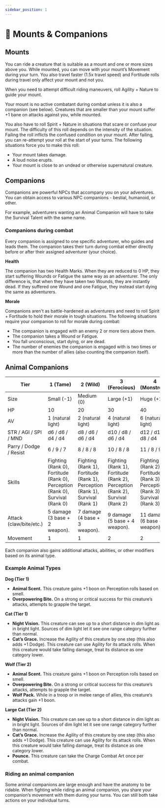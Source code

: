 ```yaml
---
sidebar_position: 1
---
```


# 🐎 Mounts & Companions

## Mounts

You can ride a creature that is suitable as a mount and one or more sizes above you. While mounted, you can move with your mount’s Movement during your turn. You also travel faster (1.5x travel speed) and Fortitude rolls during travel only affect your mount and not you.

When you need to attempt difficult riding maneuvers, roll Agility + Nature to guide your mount.

Your mount is no active combatant during combat unless it is also a companion (see below). Creatures that are smaller than your mount suffer +1 bane on attacks against you, while mounted.

You also have to roll Spirit + Nature in situations that scare or confuse your mount. The difficulty of this roll depends on the intensity of the situation. Failing the roll inflicts the confused condition on your mount. After failing, you can re-attempt your roll at the start of your turns. The following situations force you to make this roll:

- Your mount takes damage.
- A loud noise erupts.
- Your mount is close to an undead or otherwise supernatural creature.

## Companions

Companions are powerful NPCs that accompany you on your adventures. You can obtain access to various NPC companions - bestial, humanoid, or other.

For example, adventurers wanting an Animal Companion will have to take the Survival Talent with the same name. 

### Companions during combat

Every companion is assigned to one specific adventurer, who guides and leads them. The companion takes their turn during combat either directly before or after their assigned adventurer (your choice).

**Health**

The companion has two Health Marks. When they are reduced to 0 HP, they start suffering Wounds or Fatigue the same way as an adventurer. The only difference is, that when they have taken two Wounds, they are instantly dead. If they suffered one Wound and one Fatigue, they instead start dying the same as adventurers.

**Morale**

Companions aren't as battle-hardened as adventurers and need to roll Spirit + Fortitude to hold their morale in tough situations. The following situations require your companion to roll for morale during combat:

- The companion is engaged with an enemy 2 or more tiers above them.
- The companion takes a Wound or Fatigue.
- You fall unconscious, start dying, or are dead.
- The number of enemies the companion is engaged with is two times or more than the number of allies (also counting the companion itself).

## Animal Companions

| Tier | 1 (Tame) | 2 (Wild) | 3 (Ferocious) | 4 (Monstrous) |
| --- | --- | --- | --- | --- |
| Size | Small (-1) | Medium (0) | Large (+1) | Huge (+2) |
| HP | 10 | 20 | 30 | 40 |
| AV | 1 (natural light) | 2 (natural light) | 4 (natural light) | 6 (natural light) |
| STR / AGI / SPI / MND | d6 / d6 / d4 / d4 | d8 / d6 / d6 / d4 | d10 / d8 / d6 / d4 | d12 / d10 / d8 / d4 |
| Parry / Dodge / Resist | 6 / 9 / 7 | 8 / 8 / 8 | 10 / 8 / 8 | 11 / 8 / 9 |
| Skills | Fighting (Rank 0), Fortitude (Rank 0), Perception (Rank 0), Survival (Rank 0) | Fighting (Rank 1), Fortitude (Rank 1), Perception (Rank 1), Survival (Rank 1) | Fighting (Rank 1), Fortitude (Rank 2), Perception (Rank 2), Survival (Rank 2) | Fighting (Rank 2), Fortitude (Rank 3), Perception (Rank 3), Survival (Rank 3) |
| Attack (claw/bite/etc.) | 5 damage (3 base + 2 weapon). | 7 damage (4 base + 3 weapon). | 9 damage (5 base + 4 weapon). | 11 damage (6 base + 5 weapon). |
| Movement | 1 | 1 | 2 | 2 |

Each companion also gains additional attacks, abilities, or other modifiers based on its animal type.

### Example Animal Types

**Dog (Tier 1)**

- **Animal Scent.** This creature gains +1 boon on Perception rolls based on smell.
- **Overpowering Bite.** On a strong or critical success for this creature’s attacks, attempts to grapple the target.

**Cat (Tier 1)**

- **Night Vision.** This creature can see up to a short distance in dim light as in bright light. Sources of dim light let it see one range category further than normal.
- **Cat’s Grace.** Increase the Agility of this creature by one step (this also adds +1 Dodge). This creature can use Agility for its attack rolls. When this creature would take falling damage, treat its distance as one category lower.

**Wolf (Tier 2)**

- **Animal Scent.** This creature gains +1 boon on Perception rolls based on smell.
- **Overpowering Bite.** On a strong or critical success for this creature’s attacks, attempts to grapple the target.
- **Wolf Pack.** While in a troop or in melee range of allies, this creature‘s attacks gain +1 boon.

**Large Cat (Tier 2)**

- **Night Vision.** This creature can see up to a short distance in dim light as in bright light. Sources of dim light let it see one range category further than normal.
- **Cat’s Grace.** Increase the Agility of this creature by one step (this also adds +1 Dodge). This creature can use Agility for its attack rolls. When this creature would take falling damage, treat its distance as one category lower.
- **Pounce.** This creature can take the Charge Combat Art once per combat.

### Riding an animal companion

Some animal companions are large enough and have the anatomy to be ridable. When fighting while riding an animal companion, you share your companion‘s movement with them during your turns. You can still both take actions on your individual turns.
